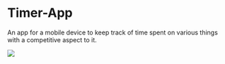 # Timer-App
An app for a mobile device to keep track of time spent on various things with a competitive aspect to it.

![](https://github.com/aitoAarni/Timer-App/blob/main/appDemo.gif)
